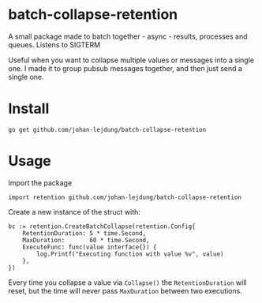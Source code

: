 # batch-collapse-retention
A small package made to batch together - async - results, processes and queues. Listens to SIGTERM

Useful when you want to collapse multiple values or messages into a single one. I made it to group pubsub messages together, and then just send a single one.


# Install

```
go get github.com/johan-lejdung/batch-collapse-retention
```

# Usage

Import the package
```
import retention github.com/johan-lejdung/batch-collapse-retention
```

Create a new instance of the struct with:
```
bc := retention.CreateBatchCollapse(retention.Config{
    RetentionDuration: 5 * time.Second,
    MaxDuration:       60 * time.Second,
    ExecuteFunc: func(value interface{}) {
        log.Printf("Executing function with value %v", value)
    },
})
```

Every time you collapse a value via `Collapse()` the `RetentionDuration` will reset, but the time will never pass `MaxDuration` between two executions.
